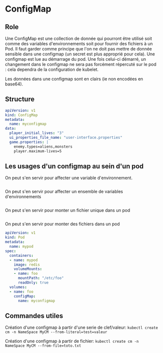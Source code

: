 # ConfigMap
## Role
Une ConfigMap est une collection de donnée qui pourront être utilisé soit comme des variables d'environnements soit pour fournir des fichiers à un Pod.
Il faut garder comme principe que l'on ne doit pas mettre de donnée sensible dans une configmap (un secret est plus approprié pour cela).
Une configmap est lue au démarrage du pod. Une fois celui-ci démarré, un changement dans le configmap ne sera pas forcément répercuté sur le pod : cela dependra de la configuration de kubelet.

Les données dans une configmap sont en clairs (ie non encodées en base64).
## Structure
```yaml
apiVersion: v1
kind: ConfigMap
metadata:
  name: myconfigmap
data:
  player_initial_lives: "3"
  ui_properties_file_name: "user-interface.properties"
  game.properties: |
    enemy.types=aliens,monsters
    player.maximum-lives=5  
```
## Les usages d'un configmap au sein d'un pod
On peut s'en servir pour affecter une variable d'environnement.
```yaml
``` 
On peut s'en servir pour affecter un ensemble de variables d'environnements
```yaml
```
On peut s'en servir pour monter un fichier unique dans un pod
```yaml
```
On peut s'en servir pour monter des fichiers dans un pod
```yaml
apiVersion: v1
kind: Pod
metadata:
  name: mypod
spec:
  containers:
  - name: mypod
    image: redis
    volumeMounts:
    - name: foo
      mountPath: "/etc/foo"
      readOnly: true
  volumes:
  - name: foo
    configMap:
      name: myconfigmap
```

## Commandes utiles
Création d'une configmap à partir d'une serie de clef/valeur:
`kubectl create cm -n NameSpace MyCM --from-literal=test=valeur`

Création d'une configmap à partir de fichier:
`kubectl create cm -n NameSpace MyCM --from-file=toto.txt`

